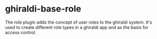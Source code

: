 ghiraldi-base-role
========================

The role plugin adds the concept of user roles to the ghiraldi system.  It's used
to create different role types in a ghiraldi app and as the basis for access
control.